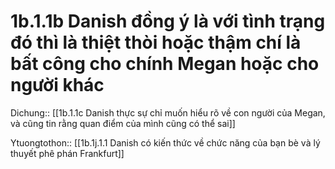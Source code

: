 ---
---
# 1b.1.1b Danish đồng ý là với tình trạng đó thì là thiệt thòi hoặc thậm chí là bất công cho chính Megan hoặc cho người khác
Dichung:: [[1b.1.1c Danish thực sự chỉ muốn hiểu rõ về con người của Megan, và cũng tin rằng quan điểm của mình cũng có thể sai]]


Ytuongtothon:: [[1b.1j.1.1 Danish có kiến thức về chức năng của bạn bè và lý thuyết phê phán Frankfurt]]
